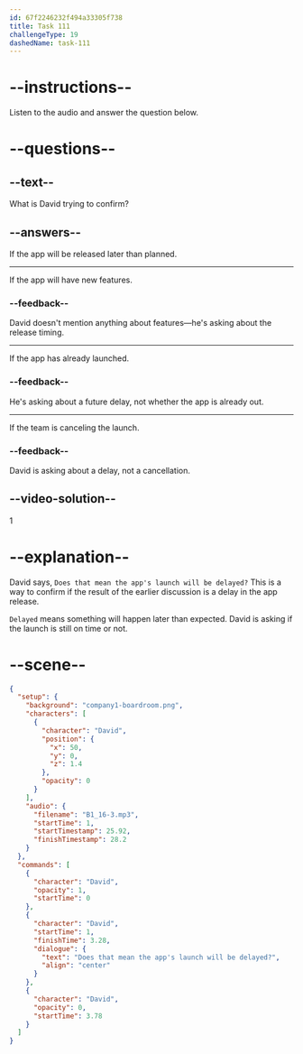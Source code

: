```yaml
---
id: 67f2246232f494a33305f738
title: Task 111
challengeType: 19
dashedName: task-111
---
```


<!-- (Audio) David: Does that mean the app's launch will be delayed? -->

# --instructions--

Listen to the audio and answer the question below.

# --questions--

## --text--

What is David trying to confirm?

## --answers--

If the app will be released later than planned.

---

If the app will have new features.

### --feedback--

David doesn't mention anything about features—he's asking about the release timing.

---

If the app has already launched.

### --feedback--

He's asking about a future delay, not whether the app is already out.

---

If the team is canceling the launch.

### --feedback--

David is asking about a delay, not a cancellation.

## --video-solution--

1

# --explanation--

David says, `Does that mean the app's launch will be delayed?` This is a way to confirm if the result of the earlier discussion is a delay in the app release.

`Delayed` means something will happen later than expected. David is asking if the launch is still on time or not.

# --scene--

```json
{
  "setup": {
    "background": "company1-boardroom.png",
    "characters": [
      {
        "character": "David",
        "position": {
          "x": 50,
          "y": 0,
          "z": 1.4
        },
        "opacity": 0
      }
    ],
    "audio": {
      "filename": "B1_16-3.mp3",
      "startTime": 1,
      "startTimestamp": 25.92,
      "finishTimestamp": 28.2
    }
  },
  "commands": [
    {
      "character": "David",
      "opacity": 1,
      "startTime": 0
    },
    {
      "character": "David",
      "startTime": 1,
      "finishTime": 3.28,
      "dialogue": {
        "text": "Does that mean the app's launch will be delayed?",
        "align": "center"
      }
    },
    {
      "character": "David",
      "opacity": 0,
      "startTime": 3.78
    }
  ]
}
```
